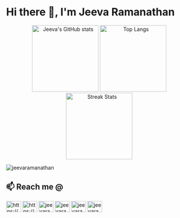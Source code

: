 # Hi there 👋, I'm Jeeva Ramanathan


<p align="center">
  <img src="https://github-readme-stats.vercel.app/api?username=jeevaramanathan&show_icons=true&theme=radical" alt="Jeeva's GitHub stats" height="180" />
  <img src="https://github-readme-stats.vercel.app/api/top-langs/?username=jeevaramanathan&theme=tokyonight" alt="Top Langs" height="180" />
  <img src="https://github-readme-streak-stats.herokuapp.com/?user=jeevaramanathan&theme=tokyonight" alt="Streak Stats" height="180" />
</p>

<p align="left"> <img src="https://komarev.com/ghpvc/?username=jeevaramanathan&label=Profile%20views&color=0e75b6&style=flat" alt="jeevaramanathan" /> </p>

## 📫 Reach me @
<a href="https://dev.to/jeevaramanathan" target="blank"><img align="center" src="https://raw.githubusercontent.com/rahuldkjain/github-profile-readme-generator/master/src/images/icons/Social/devto.svg" alt="https://dev.to/jeevaramanathan" height="30" width="40" /></a>
<a href="https://www.linkedin.com/in/jeevaramanathan/" target="blank"><img align="center" src="https://raw.githubusercontent.com/rahuldkjain/github-profile-readme-generator/master/src/images/icons/Social/linked-in-alt.svg" alt="https://www.linkedin.com/in/jeevaramanathan/" height="30" width="40" /></a>
<a href="https://instagram.com/_jeeva_ramanathan_" target="blank"><img align="center" src="https://raw.githubusercontent.com/rahuldkjain/github-profile-readme-generator/master/src/images/icons/Social/instagram.svg" alt="jeevaramanathan" height="30" width="40" /></a>
<a href="https://medium.com/@jeevaramanathan" target="blank"><img align="center" src="https://raw.githubusercontent.com/rahuldkjain/github-profile-readme-generator/master/src/images/icons/Social/medium.svg" alt="jeevaramanathan" height="30" width="40" /></a>
<a href="mailto:jeevaram2000@gmail.com" target="blank"><img align="center" src="https://www.svgrepo.com/show/303161/gmail-icon-logo.svg" alt="jeevaram2000@gmail.com" height="30" width="40" /></a>
<a href="https://twitter.com/jeevaramanathan" target="blank"><img align="center" src="https://raw.githubusercontent.com/rahuldkjain/github-profile-readme-generator/master/src/images/icons/Social/twitter.svg" alt="jeevaramanathan" height="30" width="40" /></a>
